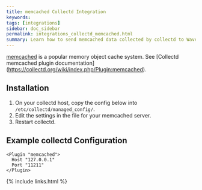 ```yaml
---
title: memcached Collectd Integration
keywords:
tags: [integrations]
sidebar: doc_sidebar
permalink: integrations_collectd_memcached.html
summary: Learn how to send memcached data collected by collectd to Wavefront.
---
```


[memcached](https://memcached.org/) is a popular memory object cache system. See [Collectd memcached plugin documentation] (https://collectd.org/wiki/index.php/Plugin:memcached).


## Installation

1. On your collectd host, copy the config below into `/etc/collectd/managed_config/`.
1. Edit the settings in the file for your memcached server.
1. Restart collectd.

## Example collectd Configuration
```
<Plugin "memcached">
  Host "127.0.0.1"
  Port "11211"
</Plugin>  
```

{% include links.html %}
